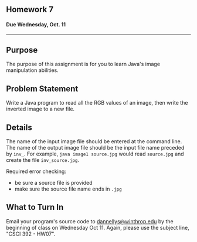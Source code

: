 ## Homework 7
#### Due Wednesday, Oct. 11

------------------------------

Purpose
------------------------------
The purpose of this assignment is for you to learn Java's image manipulation abilities.

Problem Statement
------------------------------
Write a Java program to read all the RGB values of an image, then write the inverted image to a new file.

Details
------------------------------
The name of the input image file should be entered at the command line. The name of the output image file should be the
input file name preceded by `inv_`. For example, `java image1 source.jpg` would read `source.jpg` and create the file
`inv_source.jpg`.

Required error checking:
- be sure a source file is provided
- make sure the source file name ends in `.jpg` 

What to Turn In
------------------------------
Email your program's source code to dannellys@winthrop.edu by the beginning of class on Wednesday Oct 11. Again, please
use the subject line, "CSCI 392 - HW07". 

